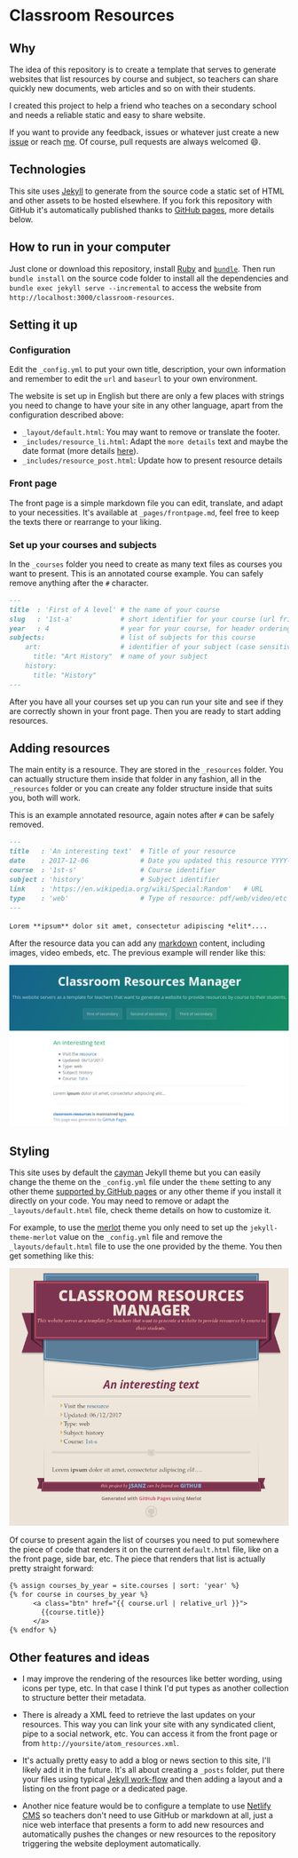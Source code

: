 # Classroom Resources

## Why

The idea of this repository is to create a template that serves to generate websites that list resources by course and subject, so teachers can share quickly new documents, web articles and so on with their students.

I created this project to help a friend who teaches on a secondary school and needs a reliable static and easy to share website.

If you want to provide any feedback, issues or whatever just create a new [issue][6] or reach [me][7]. Of course, pull requests are always welcomed :smile:.

## Technologies

This site uses [Jekyll][1] to generate from the source code a static set of HTML and other assets to be hosted elsewhere. If you fork this repository with GitHub it's automatically published thanks to [GitHub pages][2], more details below.

## How to run in your computer

Just clone or download this repository, install [Ruby][3] and [`bundle`][4]. Then run `bundle install` on the source code folder to install all the dependencies and `bundle exec jekyll serve --incremental` to access the website from `http://localhost:3000/classroom-resources`.

## Setting it up

### Configuration

Edit the `_config.yml` to put your own title, description, your own information and remember to edit the `url` and `baseurl` to your own environment.

The website is set up in English but there are only a few places with strings you need to change to have your site in any other language, apart from the configuration described above:

* `_layout/default.html`: You may want to remove or translate the footer.
* `_includes/resource_li.html`: Adapt the `more details` text and maybe the date format (more details [here][12]).
* `_includes/resource_post.html`: Update how to present resource details

### Front page

The front page is a simple markdown file you can edit, translate, and adapt to your necessities. It's available at `_pages/frontpage.md`, feel free to keep the texts there or rearrange to your liking.

### Set up your courses and subjects

In the `_courses` folder you need to create as many text files as courses you want to present. This is an annotated course example. You can safely remove anything after the `#` character.

```md
---
title  : 'First of A level' # the name of your course
slug   : '1st-a'            # short identifier for your course (url friendly)
year   : 4                  # year for your course, for header ordering
subjects:                   # list of subjects for this course
    art:                    # identifier of your subject (case sensitive)
      title: "Art History"  # name of your subject
    history:
      title: "History"
---
```

After you have all your courses set up you can run your site and see if they are correctly shown in your front page. Then you are ready to start adding resources.

## Adding resources

The main entity is a resource. They are stored in the `_resources` folder. You can actually structure them inside that folder in any fashion, all in the `_resources` folder or you can create any folder structure inside that suits you, both will work.

This is an example annotated resource, again notes after `#` can be safely removed.

```md
---
title   : 'An interesting text'  # Title of your resource
date    : 2017-12-06             # Date you updated this resource YYYY-MM-DD
course  : '1st-s'                # Course identifier
subject : 'history'              # Subject identifier
link    : 'https://en.wikipedia.org/wiki/Special:Random'   # URL
type    : 'web'                  # Type of resource: pdf/web/video/etc
---

Lorem **ipsum** dolor sit amet, consectetur adipiscing *elit*....
```

After the resource data you can add any [markdown][5] content, including images, video embeds, etc. The previous example will render like this:

![](assets/imgs/screenshot.png)

## Styling

This site uses by default the [cayman][10] Jekyll theme but you can easily change the theme on the `_config.yml` file under the `theme` setting to any other theme [supported by GitHub pages][11] or any other theme if you install it directly on your code. You may need to remove or adapt the `_layouts/default.html` file, check theme details on how to customize it.

For example, to use the [merlot][13] theme you only need to set up the `jekyll-theme-merlot` value on the `_config.yml` file and remove the `_layouts/default.html` file to use the one provided by the theme. You then get something like this:

![](assets/imgs/merlot.png)

Of course to present again the list of courses you need to put somewhere the piece of code that renders it on the current `default.html` file, like on a the front page, side bar, etc. The piece that renders that list is actually pretty straight forward:

```liquid
{% assign courses_by_year = site.courses | sort: 'year' %}
{% for course in courses_by_year %}
      <a class="btn" href="{{ course.url | relative_url }}">
        {{course.title}}
      </a>
{% endfor %}
```


## Other features and ideas

* I may improve the rendering of the resources like better wording, using icons per type, etc. In that case I think I'd put types as another collection to structure better their metadata.

* There is already a XML feed to retrieve the last updates on your resources. This way you can link your site with any syndicated client, pipe to a social network, etc. You can access it from the front page or from `http://yoursite/atom_resources.xml`.

* It's actually pretty easy to add a blog or news section to this site, I'll likely add it in the future. It's all about creating a `_posts` folder, put there your files using typical [Jekyll work-flow][8] and then adding a layout and a listing on the front page or a dedicated page.

* Another nice feature would be to configure a template to use [Netlify CMS][9] so teachers don't need to use GitHub or markdown at all, just a nice web interface that presents a form to add new resources and automatically pushes the changes or new resources to the repository triggering the website deployment automatically.

[1]: http://jekyllrb.com
[2]: https://pages.github.com/
[3]: https://www.ruby-lang.org/en/
[4]: https://bundler.io/
[5]: https://guides.github.com/features/mastering-markdown/
[6]: https://github.com/jsanz/classroom-resources/issues/new
[7]: https://www.jorgesanz.net/
[8]: https://jekyllrb.com/docs/posts/
[9]: https://www.netlifycms.org/
[10]: https://pages-themes.github.io/cayman/
[11]: https://pages.github.com/versions/
[12]: http://alanwsmith.com/jekyll-liquid-date-formatting-examples
[13]: https://github.com/pages-themes/merlot
